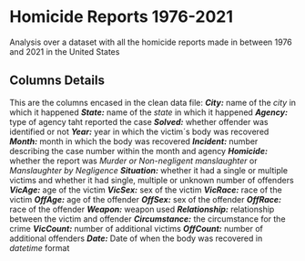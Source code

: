 # Homicide Reports 1976-2021
Analysis over a dataset with all the homicide reports made in between 1976 and 2021 in the United States

## Columns Details
This are the columns encased in the clean data file:
***City:*** name of the _city_ in which it happened
***State:*** name of the _state_ in which it happened
***Agency:*** type of agency taht reported the case
***Solved:*** whether offender was identified or not
***Year:*** year in which the victim´s body was recovered
***Month:*** month in which the body was recovered
***Incident:*** number describing the case number within the month and agency
***Homicide:*** whether the report was _Murder or Non-negligent manslaughter_ or _Manslaughter by Negligence_
***Situation:*** whether it had a single or multiple victims and whether it had single, multiple or unknown number of offenders
***VicAge:*** age of the victim
***VicSex:*** sex of the victim
***VicRace:*** race of the victim
***OffAge:*** age of the offender
***OffSex:*** sex of the offender
***OffRace:*** race of the offender
***Weapon:*** weapon used
***Relationship:*** relationship between the victim and offender
***Circumstance:*** the circumstance for the crime
***VicCount:*** number of additional victims
***OffCount:*** number of additional offenders
***Date:*** Date of when the body was recovered in _datetime_ format
